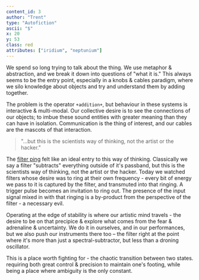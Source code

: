 ```yaml
---
content_id: 3
author: "Trent"
type: "Autofiction"
ascii: "$"
x: 20
y: 53
class: red
attributes: ["iridium", "neptunium"]
---
```

We spend so long trying to talk about the thing. We use metaphor & abstraction, and we break it down into questions of "what it is." This always seems to be the entry point, especially in a knobs & cables paradigm, where we silo knowledge about objects and try and understand them by adding together.

The problem is the operator `+addition+`, but behaviour in these systems is interactive & multi-modal. Our collective desire is to see the connections of our objects; to imbue these sound entities with greater meaning than they can have in isolation. Communication is the thing of interest, and our cables are the mascots of that interaction.

> "...but this is the scientists way of thinking, not the artist or the hacker."

The [filter ping](#4) felt like an ideal entry to this way of thinking. Classically we say a filter "subtracts" everything outside of it's passband, but this is the scientists way of thinking, not the artist or the hacker. Today we watched filters whose desire was to ring at their own frequency - every bit of energy we pass to it is captured by the filter, and transmuted into that ringing. A trigger pulse becomes an invitation to ring out. The presence of the input signal mixed in with that ringing is a by-product from the perspective of the filter - a necessary evil.

Operating at the edge of stability is where our artistic mind travels - the desire to be on that precipice & explore what comes from the fear & adrenaline & uncertainty. We do it in ourselves, and in our performances, but we also push our instruments there too – the filter right at the point where it's more than just a spectral-subtractor, but less than a droning oscillator.

This is a place worth fighting for - the chaotic transition between two states. requiring both great control & precision to maintain one's footing, while being a place where ambiguity is the only constant.